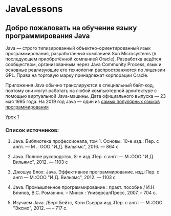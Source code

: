 # JavaLessons

## Добро пожаловать на обучение языку программирования Java

Java — строго типизированный объектно-ориентированный язык программирования, разработанный компанией Sun Microsystems (в последующем приобретённой компанией Oracle). Разработка ведётся сообществом, организованным через Java Community Process, язык и основные реализующие его технологии распространяются по лицензии GPL. Права на торговую марку принадлежат корпорации Oracle.

Приложения Java обычно транслируются в специальный байт-код, поэтому они могут работать на любой компьютерной архитектуре с помощью виртуальной Java-машины. Дата официального выпуска — 23 мая 1995 года. На 2019 год Java — один из [самых популярных языков программирования](https://spectrum.ieee.org/at-work/innovation/the-2018-top-programming-languages)

[Урок 1](lessons/LESSON1.md)


### Список источников:
1. Java. Библиотека профессионала, том 1. Основы. 10-е изд.: Пер. с англ. — М .: ООО "И.Д. Вильямс", 2016. — 864 с

2. Java. Полное руководство, 8-е изд.:Пер. с англ — М.:ООО "И.Д. Вильямс", 2012. — 1103 с

3. Джошуа Блох: Java. Эффективное программирование. изд.:Пер. с англ — М.:ООО "И.Д. Вильямс", 2012. — 1103 с

4. Java. Промышленное программирование : практ. пособие / И.Н. Блинов,
В.С. Романчик. – Минск : УниверсалПресс, 2007. – 704 с. 

5. Изучаем Java. /Берт Бейтс, Кэти Сьерра
изд.:Пер. с англ — М.:ООО "Эксмо", 2012. —  – 717 с.
